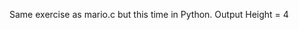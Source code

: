 Same exercise as mario.c but this time in Python.
Output 
Height = 4
   #  #
  ##  ##
 ###  ###
####  ####
